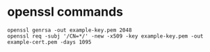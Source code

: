 # openssl commands

```shell
openssl genrsa -out example-key.pem 2048
openssl req -subj '/CN=*/' -new -x509 -key example-key.pem -out example-cert.pem -days 1095
```